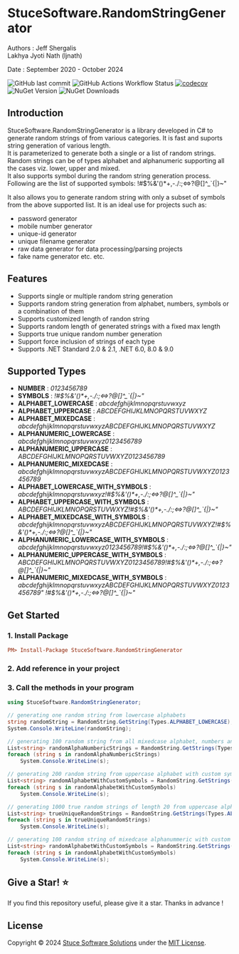 # StuceSoftware.RandomStringGenerator

Authors :
Jeff Shergalis   
Lakhya Jyoti Nath (ljnath)

Date : September 2020 - October 2024  

![GitHub last commit](https://img.shields.io/github/last-commit/jshergal/StuceSoftware.RandomStringGenerator)
![GitHub Actions Workflow Status](https://img.shields.io/github/actions/workflow/status/jshergal/StuceSoftware.RandomStringGenerator/dotnet-CI-workflow.yaml)
[![codecov](https://codecov.io/gh/jshergal/StuceSoftware.RandomStringGenerator/branch/main/graph/badge.svg?token=840K6JYMT1)](https://codecov.io/gh/jshergal/StuceSoftware.RandomStringGenerator)
![NuGet Version](https://img.shields.io/nuget/v/StuceSoftware.RandomStringGenerator)
![NuGet Downloads](https://img.shields.io/nuget/dt/StuceSoftware.RandomStringGenerator)



## Introduction
StuceSoftware.RandomStringGenerator is a library developed in C# to generate random strings of from various categories. It is fast and suports string generation of various length.  
It is parameterized to generate both a single or a list of random strings.  
Random strings can be of types alphabet and alphanumeric supporting all the cases viz. lower, upper and mixed.  
It also supports symbol during the random string generation process. Following are the list of supported symbols:
!#$%&'()*+,-./:;<=>?@[]\^_`{|}~"

It also allows you to generate random string with only a subset of symbols from the above supported list. It is an ideal use for projects such as:  
* password generator
* mobile number generator
* unique-id generator
* unique filename generator
* raw data generator for data processing/parsing projects
* fake name generator
etc. etc.

## Features
* Supports single or multiple random string generation 
* Supports random string generation from alphabet, numbers, symbols or a combination of them
* Supports customized length of randon string
* Supports random length of generated strings with a fixed max length
* Supports true unique random number generation
* Support force inclusion of strings of each type
* Supports .NET Standard 2.0 & 2.1, .NET 6.0, 8.0 & 9.0

## Supported Types
* **NUMBER** : *0123456789*
* **SYMBOLS** : *!#$%&'()\*+,-./:;<=>?@[]\^_`{|}~"*
* **ALPHABET_LOWERCASE** : *abcdefghijklmnopqrstuvwxyz*
* **ALPHABET_UPPERCASE** : *ABCDEFGHIJKLMNOPQRSTUVWXYZ*
* **ALPHABET_MIXEDCASE** : *abcdefghijklmnopqrstuvwxyzABCDEFGHIJKLMNOPQRSTUVWXYZ*
* **ALPHANUMERIC_LOWERCASE** : *abcdefghijklmnopqrstuvwxyz0123456789*
* **ALPHANUMERIC_UPPERCASE** : *ABCDEFGHIJKLMNOPQRSTUVWXYZ0123456789*
* **ALPHANUMERIC_MIXEDCASE** : *abcdefghijklmnopqrstuvwxyzABCDEFGHIJKLMNOPQRSTUVWXYZ0123456789*
* **ALPHABET_LOWERCASE_WITH_SYMBOLS** : *abcdefghijklmnopqrstuvwxyz!#$%&'()\*+,-./:;<=>?@[]\^_`{|}~"*
* **ALPHABET_UPPERCASE_WITH_SYMBOLS** : *ABCDEFGHIJKLMNOPQRSTUVWXYZ!#$%&'()\*+,-./:;<=>?@[]\^_`{|}~"*
* **ALPHABET_MIXEDCASE_WITH_SYMBOLS** : *abcdefghijklmnopqrstuvwxyzABCDEFGHIJKLMNOPQRSTUVWXYZ!#$%&'()\*+,-./:;<=>?@[]\^_`{|}~"*
* **ALPHANUMERIC_LOWERCASE_WITH_SYMBOLS** : *abcdefghijklmnopqrstuvwxyz0123456789!#$%&'()\*+,-./:;<=>?@[]\^_`{|}~"*
* **ALPHANUMERIC_UPPERCASE_WITH_SYMBOLS** : *ABCDEFGHIJKLMNOPQRSTUVWXYZ0123456789!#$%&'()\*+,-./:;<=>?@[]\^_`{|}~"*
* **ALPHANUMERIC_MIXEDCASE_WITH_SYMBOLS** : *abcdefghijklmnopqrstuvwxyzABCDEFGHIJKLMNOPQRSTUVWXYZ0123456789" !#$%&'()\*+,-./:;<=>?@[]\^_`{|}~"*


## Get Started
### 1. Install Package
```ini
PM> Install-Package StuceSoftware.RandomStringGenerator
```
### 2. Add reference in your project

### 3. Call the methods in your program
```csharp
using StuceSoftware.RandomStringGenerator;

// generating one random string from lowercase alphabets
string randomString = RandomString.GetString(Types.ALPHABET_LOWERCASE);
System.Console.WriteLine(randomString);

// generating 100 random string from all mixedcase alphabet, numbers and all supported symbols
List<string> randomAlphaNumbericStrings = RandomString.GetStrings(Types.ALPHANUMERIC_MIXEDCASE_WITH_SYMBOLS, 100);
foreach (string s in randomAlphaNumbericStrings)
    System.Console.WriteLine(s);

// generating 200 random string from uppercase alphabet with custom symbols
List<string> randomAlphabetWithCustomSymbols = RandomString.GetStrings(Types.ALPHABET_UPPERCASE, 200, "/+*-");
foreach (string s in randomAlphabetWithCustomSymbols)
    System.Console.WriteLine(s);

// generating 1000 true random strings of length 20 from uppercase alphabet with custom symbols
List<string> trueUniqueRandomStrings = RandomString.GetStrings(Types.ALPHABET_UPPERCASE, 1000, 20, false, true);
foreach (string s in trueUniqueRandomStrings)
    System.Console.WriteLine(s);

// generating 100 random string of mixedcase alphanummeric with custom symbols
List<string> randomAlphabetWithCustomSymbols = RandomString.GetStrings(Types.ALPHANUMERIC_MIXEDCASE_WITH_SYMBOLS, 100, "/+*-", forceOccuranceOfEachType: true);
foreach (string s in randomAlphabetWithCustomSymbols)
    System.Console.WriteLine(s);
```
    
## Give a Star! ⭐️

If you find this repository useful, please give it a star.
Thanks in advance !

## License

Copyright © 2024 [Stuce Software Solutions](https://stucesoftware.com/) under the [MIT License](https://github.com/jshergal/StuceSoftware.RandomStringGenerator/blob/main/LICENSE).

